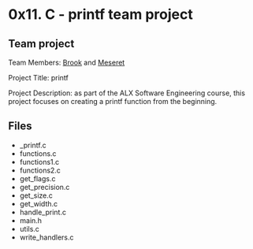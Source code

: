 # 0x11. C - printf team project
## Team project
Team Members: [Brook](https://github.com/brook-g) and [Meseret](https://github.com/Yalemzewd1221)

Project Title: printf

Project Description: as part of the ALX Software Engineering course, this project focuses on creating a printf function from the beginning.

## Files
- _printf.c
- functions.c
- functions1.c
- functions2.c
- get_flags.c
- get_precision.c
- get_size.c
- get_width.c
- handle_print.c
- main.h
- utils.c
- write_handlers.c
